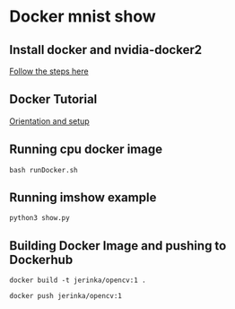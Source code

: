 # Docker mnist show

## Install docker and nvidia-docker2

[Follow the steps here](https://cnvrg.io/how-to-setup-docker-and-nvidia-docker-2-0-on-ubuntu-18-04/)

## Docker Tutorial

[Orientation and setup](https://docs.docker.com/get-started/)


 
## Running cpu docker image

```
bash runDocker.sh
```
 
 
## Running imshow example 

```
python3 show.py
```


## Building Docker Image and pushing to Dockerhub

```
docker build -t jerinka/opencv:1 .
```
```
docker push jerinka/opencv:1
```

